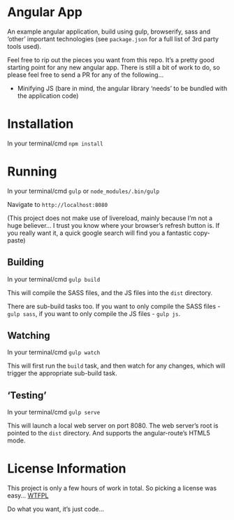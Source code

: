 # Angular App

An example angular application, build using gulp, browserify, sass and ‘other’ important technologies (see `package.json` for a full list of 3rd party tools used).

Feel free to rip out the pieces you want from this repo. It’s a pretty good starting point for any new angular app. There is still a bit of work to do, so please feel free to send a PR for any of the following…

- Minifying JS (bare in mind, the angular library ‘needs’ to be bundled with the application code)

# Installation

In your terminal/cmd `npm install`

# Running

In your terminal/cmd `gulp` or `node_modules/.bin/gulp`

Navigate to `http://localhost:8080`

(This project does not make use of livereload, mainly because I’m not a huge believer… I trust you know where your browser’s refresh button is. If you really want it, a quick google search will find you a fantastic copy-paste)

## Building

In your terminal/cmd `gulp build`

This will compile the SASS files, and the JS files into the `dist` directory.

There are sub-build tasks too. If you want to only compile the SASS files - `gulp sass`, if you want to only compile the JS files - `gulp js`.

## Watching

In your terminal/cmd `gulp watch`

This will first run the `build` task, and then watch for any changes, which will trigger the appropriate sub-build task.

## ‘Testing’

In your terminal/cmd `gulp serve`

This will launch a local web server on port 8080. The web server’s root is pointed to the `dist` directory. And supports the angular-route’s HTML5 mode.

# License Information

This project is only a few hours of work in total. So picking a license was easy… [WTFPL](http://www.wtfpl.net/txt/copying/)

Do what you want, it’s just code…